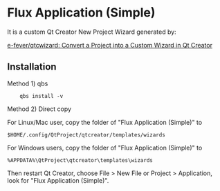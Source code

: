 Flux Application (Simple)
=============================

It is a custom Qt Creator New Project Wizard generated by:

[e-fever/qtcwizard: Convert a Project into a Custom Wizard in Qt Creator](https://github.com/e-fever/qtcwizard)

Installation 
------------

Method 1) qbs

```
    qbs install -v
```

Method 2) Direct copy

For Linux/Mac user, copy the folder of "Flux Application (Simple)" to 

```
$HOME/.config/QtProject/qtcreator/templates/wizards
```

For Windows users, copy the folder of "Flux Application (Simple)" to 

```
%APPDATA%\QtProject\qtcreator\templates\wizards 
```

Then restart Qt Creator, choose File > New File or Project > Application, look for "Flux Application (Simple)".